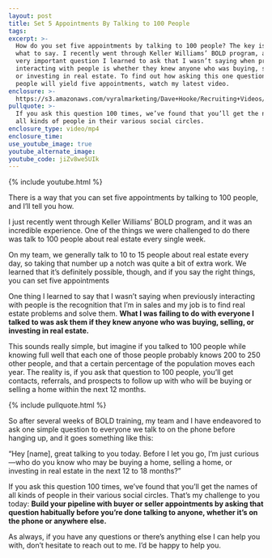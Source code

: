 ```yaml
---
layout: post
title: Set 5 Appointments By Talking to 100 People
tags:
excerpt: >-
  How do you set five appointments by talking to 100 people? The key is knowing
  what to say. I recently went through Keller Williams’ BOLD program, and one
  very important question I learned to ask that I wasn’t saying when previously
  interacting with people is whether they knew anyone who was buying, selling,
  or investing in real estate. To find out how asking this one question to 100
  people will yield five appointments, watch my latest video.
enclosure: >-
  https://s3.amazonaws.com/vyralmarketing/Dave+Hooke/Recruiting+Videos/Central+PA+Real+Estate+Agent-+How+Do+You+Set+5+Appointments+by+Talking+to+100+People%253F.mp4
pullquote: >-
  If you ask this question 100 times, we’ve found that you’ll get the names of
  all kinds of people in their various social circles.
enclosure_type: video/mp4
enclosure_time:
use_youtube_image: true
youtube_alternate_image:
youtube_code: jiZv8we5UIk
---
```


{% include youtube.html %}

There is a way that you can set five appointments by talking to 100 people, and I’ll tell you how. &nbsp;

I just recently went through Keller Williams’ BOLD program, and it was an incredible experience. One of the things we were challenged to do there was talk to 100 people about real estate every single week.

On my team, we generally talk to 10 to 15 people about real estate every day, so taking that number up a notch was quite a bit of extra work. We learned that it’s definitely possible, though, and if you say the right things, you can set five appointments

One thing I learned to say that I wasn’t saying when previously interacting with people is the recognition that I’m in sales and my job is to find real estate problems and solve them. **What I was failing to do with everyone I talked to was ask them if they knew anyone who was buying, selling, or investing in real estate.**

This sounds really simple, but imagine if you talked to 100 people while knowing full well that each one of those people probably knows 200 to 250 other people, and that a certain percentage of the population moves each year. The reality is, if you ask that question to 100 people, you’ll get contacts, referrals, and prospects to follow up with who will be buying or selling a home within the next 12 months.

{% include pullquote.html %}

So after several weeks of BOLD training, my team and I have endeavored to ask one simple question to everyone we talk to on the phone before hanging up, and it goes something like this:

“Hey [name], great talking to you today. Before I let you go, I’m just curious—who do you know who may be buying a home, selling a home, or investing in real estate in the next 12 to 18 months?”

If you ask this question 100 times, we’ve found that you’ll get the names of all kinds of people in their various social circles. That’s my challenge to you today: **Build your pipeline with buyer or seller appointments by asking that question habitually before you’re done talking to anyone, whether it’s on the phone or anywhere else.**

As always, if you have any questions or there’s anything else I can help you with, don’t hesitate to reach out to me. I’d be happy to help you.